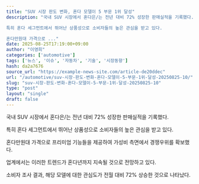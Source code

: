 ```yaml
---
title: "SUV 시장 판도 변화, 혼다 모델이 5 부문 1위 달성"
description: "국내 SUV 시장에서 혼다은/는 전년 대비 72% 성장한 판매실적을 기록했다.

특히 혼다 세그먼트에서 뛰어난 상품성으로 소비자들의 높은 관심을 받고 있다.

혼다만원대 가격으로 ..."
date: 2025-08-25T17:19:00+09:00
author: "이영희"
categories: ['automotive']
tags: ['뉴스', '이슈', '자동차', '기술', '시장동향']
hash: da2a7676
source_url: "https://example-news-site.com/article-de20ddec"
url: "/automotive/suv-시장-판도-변화-혼다-모델이-5-부문-1위-달성-20250825-10/"
slug: "suv-시장-판도-변화-혼다-모델이-5-부문-1위-달성-20250825-10"
type: "post"
layout: "single"
draft: false
---
```


국내 SUV 시장에서 혼다은/는 전년 대비 72% 성장한 판매실적을 기록했다.

특히 혼다 세그먼트에서 뛰어난 상품성으로 소비자들의 높은 관심을 받고 있다.

혼다만원대 가격으로 프리미엄 기능들을 제공하여 가성비 측면에서 경쟁우위를 확보했다.

업계에서는 이러한 트렌드가 혼다년까지 지속될 것으로 전망하고 있다.

소비자 조사 결과, 해당 모델에 대한 관심도가 전월 대비 72% 상승한 것으로 나타났다.
